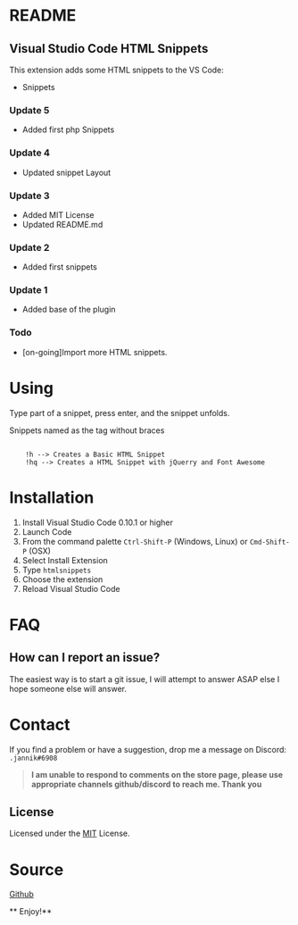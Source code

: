 # README
## Visual Studio Code HTML Snippets
 
This extension adds some HTML snippets to the VS Code:

- Snippets

### Update 5
- Added first php Snippets

### Update 4
- Updated snippet Layout

### Update 3
- Added MIT License
- Updated README.md

### Update 2
- Added first snippets

### Update 1
- Added base of the plugin

### Todo
- [on-going]Import more HTML snippets.

# Using
Type part of a snippet, press enter, and the snippet unfolds.

Snippets named as the tag without braces 

```

    !h --> Creates a Basic HTML Snippet
    !hq --> Creates a HTML Snippet with jQuerry and Font Awesome

```

# Installation

1. Install Visual Studio Code 0.10.1 or higher
2. Launch Code
3. From the command palette `Ctrl-Shift-P` (Windows, Linux) or `Cmd-Shift-P` (OSX)
4. Select Install Extension
5. Type `htmlsnippets`
6. Choose the extension
7. Reload Visual Studio Code

# FAQ
## How can I report an issue?
The easiest way is to start a git issue, I will attempt to answer ASAP else I hope someone else will answer.
 
# Contact
If you find a problem or have a suggestion, drop me a message on Discord: `.jannik#6908`

>**I am unable to respond to comments on the store page, please use appropriate channels github/discord to reach me. Thank you**

## License

Licensed under the [MIT](https://github.com/30jannik06/htmlsnippets/blob/81ffe8cad7e9fdae710eb78846f8229fcf8830d9/LICENSE) License.

# Source
[Github](https://github.com/30jannik06/htmlsnippets)

** Enjoy!**
